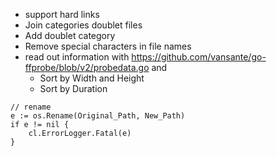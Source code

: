 

- support hard links
- Join categories doublet files
- Add doublet category
- Remove special characters in file names
- read out information with https://github.com/vansante/go-ffprobe/blob/v2/probedata.go and
  - Sort by Width and Height
  - Sort by Duration

```golang
// rename
e := os.Rename(Original_Path, New_Path)
if e != nil {
    cl.ErrorLogger.Fatal(e)
}
```


